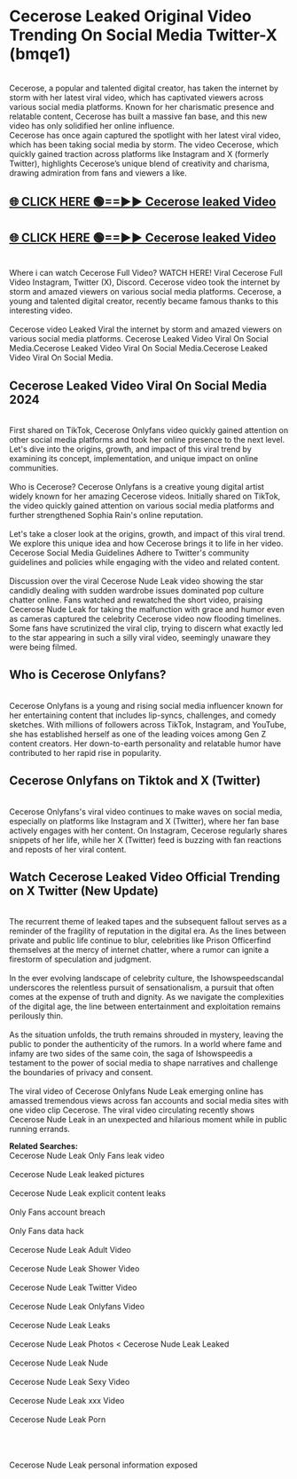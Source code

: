 # Cecerose Leaked Original Video Trending On Social Media Twitter-X (bmqe1)

<br>
Cecerose, a popular and talented digital creator, has taken the internet by storm with her latest viral video, which has captivated viewers across various social media platforms. Known for her charismatic presence and relatable content, Cecerose has built a massive fan base, and this new video has only solidified her online influence.
<br>
Cecerose has once again captured the spotlight with her latest viral video, which has been taking social media by storm. The video Cecerose, which quickly gained traction across platforms like Instagram and X (formerly Twitter), highlights Cecerose’s unique blend of creativity and charisma, drawing admiration from fans and viewers a like.
<br>

## [🌐 CLICK HERE 🟢==►►  Cecerose leaked Video ](https://onlyclips.site?title=Cecerose&ref=git)

## [🌐 CLICK HERE 🟢==►►  Cecerose leaked Video ](https://onlyclips.site?title=Cecerose&ref=git)



<br>
Where i can watch Cecerose Full Video? WATCH HERE! Viral Cecerose Full Video Instagram, Twitter (X), Discord. Cecerose video took the internet by storm and amazed viewers on various social media platforms. Cecerose, a young and talented digital creator, recently became famous thanks to this interesting video.
<br><br>
Cecerose video Leaked Viral the internet by storm and amazed viewers on various social media platforms. Cecerose Leaked Video Viral On Social Media.Cecerose Leaked Video Viral On Social Media.Cecerose Leaked Video Viral On Social Media.
<br>

<h2>Cecerose Leaked Video Viral On Social Media 2024</h2>
<br>
First shared on TikTok, Cecerose Onlyfans video quickly gained attention on other social media platforms and took her online presence to the next level. Let's dive into the origins, growth, and impact of this viral trend by examining its concept, implementation, and unique impact on online communities.
<br><br>
Who is Cecerose? Cecerose Onlyfans is a creative young digital artist widely known for her amazing Cecerose videos. Initially shared on TikTok, the video quickly gained attention on various social media platforms and further strengthened Sophia Rain's online reputation.
<br><br>
Let's take a closer look at the origins, growth, and impact of this viral trend. We explore this unique idea and how Cecerose brings it to life in her video. Cecerose Social Media Guidelines Adhere to Twitter's community guidelines and policies while engaging with the video and related content.
<br><br>
Discussion over the viral Cecerose Nude Leak video showing the star candidly dealing with sudden wardrobe issues dominated pop culture chatter online. Fans watched and rewatched the short video, praising Cecerose Nude Leak for taking the malfunction with grace and humor even as cameras captured the celebrity Cecerose video now flooding timelines. Some fans have scrutinized the viral clip, trying to discern what exactly led to the star appearing in such a silly viral video, seemingly unaware they were being filmed.
<br>

<h2>Who is Cecerose Onlyfans?</h2>
<br>
Cecerose Onlyfans is a young and rising social media influencer known for her entertaining content that includes lip-syncs, challenges, and comedy sketches. With millions of followers across TikTok, Instagram, and YouTube, she has established herself as one of the leading voices among Gen Z content creators. Her down-to-earth personality and relatable humor have contributed to her rapid rise in popularity.
<br>
<h2>Cecerose Onlyfans on Tiktok and X (Twitter)</h2>
<br>
Cecerose Onlyfans's viral video continues to make waves on social media, especially on platforms like Instagram and X (Twitter), where her fan base actively engages with her content. On Instagram, Cecerose regularly shares snippets of her life, while her X (Twitter) feed is buzzing with fan reactions and reposts of her viral content.
<br>
<h2>Watch Cecerose Leaked Video Official Trending on X Twitter (New Update)</h2>
<br>
The recurrent theme of leaked tapes and the subsequent fallout serves as a reminder of the fragility of reputation in the digital era. As the lines between private and public life continue to blur, celebrities like Prison Officerfind themselves at the mercy of internet chatter, where a rumor can ignite a firestorm of speculation and judgment.
<br><br>
In the ever evolving landscape of celebrity culture, the Ishowspeedscandal underscores the relentless pursuit of sensationalism, a pursuit that often comes at the expense of truth and dignity. As we navigate the complexities of the digital age, the line between entertainment and exploitation remains perilously thin.
<br><br>
As the situation unfolds, the truth remains shrouded in mystery, leaving the public to ponder the authenticity of the rumors. In a world where fame and infamy are two sides of the same coin, the saga of Ishowspeedis a testament to the power of social media to shape narratives and challenge the boundaries of privacy and consent.
<br><br>
The viral video of Cecerose Onlyfans Nude Leak emerging online has amassed tremendous views across fan accounts and social media sites with one video clip Cecerose. The viral video circulating recently shows Cecerose Nude Leak in an unexpected and hilarious moment while in public running errands.
<br>

<strong>Related Searches:</strong>
<br>
Cecerose Nude Leak Only Fans leak video
<br><br>
Cecerose Nude Leak leaked pictures
<br><br>
Cecerose Nude Leak explicit content leaks
<br><br>
Only Fans account breach
<br><br>
Only Fans data hack
<br><br>
Cecerose Nude Leak Adult Video
<br><br>
Cecerose Nude Leak Shower Video
<br><br>
Cecerose Nude Leak Twitter Video
<br><br>
Cecerose Nude Leak Onlyfans Video
<br><br>
Cecerose Nude Leak Leaks
<br><br>
Cecerose Nude Leak Photos
<
Cecerose Nude Leak Leaked
<br><br>
Cecerose Nude Leak Nude
<br><br>
Cecerose Nude Leak Sexy Video
<br><br>
Cecerose Nude Leak xxx Video
<br><br>
Cecerose Nude Leak Porn
<br><br>

<br><br>
Cecerose Nude Leak personal information exposed